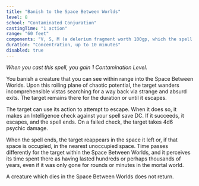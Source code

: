 ```yaml
---
title: "Banish to the Space Between Worlds"
level: 8
school: "Contaminated Conjuration"
castingTime: "1 action"
range: "60 feet"
components: "V, S, M (a delerium fragment worth 100gp, which the spell consumes)"
duration: "Concentration, up to 10 minutes"
disabled: true
---
```


_When you cast this spell, you gain 1 Contamination Level._

You banish a creature that you can see within range into the Space Between Worlds. Upon this roiling plane of chaotic potential, the target wanders incomprehensible vistas searching for a way back via strange and absurd exits. The target remains there for the duration or until it escapes.

The target can use its action to attempt to escape. When it does so, it makes an Intelligence check against your spell save DC. If it succeeds, it escapes, and the spell ends. On a failed check, the target takes 4d6 psychic damage.

When the spell ends, the target reappears in the space it left or, if that space is occupied, in the nearest unoccupied space. Time passes differently for the target within the Space Between Worlds, and it perceives its time spent there as having lasted hundreds or perhaps thousands of years, even if it was only gone for rounds or minutes in the mortal world.

A creature which dies in the Space Between Worlds does not return.
